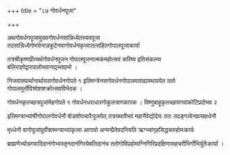 +++
title = "८७ गोवर्धनपूजा"

+++

अथगोवर्धनपूजामुख्यगोवर्धनसान्निध्येतस्यवपूजा तदसान्निध्येगोमयेनान्नकूटेनवागोवर्धनंकृत्वातत्सहितगोपालपूजाकार्या

तत्रश्रीकृष्णप्रीत्यर्थगोवर्धनपूजन गोपालपूजनात्मकंमहोत्सवं करिष्य इतिसंकल्प्य बलिराज्ञोद्वारपालोभवानद्यभवप्रभो ।

निजवाक्यार्थानार्थायसगोवर्धनगोपते १ इतिमन्त्रेनसगोवर्धनगोपालमावाह्यस्थापयेत ततो गोपालमूर्तोविश्वेशशक्रोत्सवविभेदक ।

गोवर्धनकृतच्छत्रपूजांमेहगोपते १ गोवर्धनधराधारगोकुलत्राणकारक । विष्णुबाहूकृतच्छायगवांकोटिप्रदोभव २

इतिमन्त्राभ्यांश्रीगोपालगोवर्धनौ षोडशोपचारैःपूजयेत् तत्रयथावैभवं महानैवेद्योदेयः ततः तदङ्गत्वेनप्रत्यक्षधेनौ

मृध्धेनौ वागोपूजांपूर्वोक्तमन्त्राभ्यांकृत्वा आगावो अग्मन्प्रैतेवदन्त्विति ऋग्भ्यांगृहसिद्धचरुहोमःकार्यः

ब्राह्मणेभ्योन्नगवादिदानंगोभ्यस्तृनदानंगिरयेबलिदानंच ततोगोविप्रहोमाग्निगिरिप्रदक्षिणासहचरीभिर्गोभिर्युतैःकार्या ।
